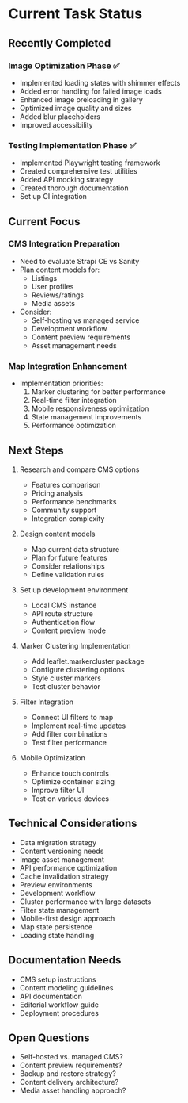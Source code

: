 # Current Task Status

## Recently Completed
### Image Optimization Phase ✅
- Implemented loading states with shimmer effects
- Added error handling for failed image loads
- Enhanced image preloading in gallery
- Optimized image quality and sizes
- Added blur placeholders
- Improved accessibility
### Testing Implementation Phase ✅
- Implemented Playwright testing framework
- Created comprehensive test utilities
- Added API mocking strategy
- Created thorough documentation
- Set up CI integration

## Current Focus
### CMS Integration Preparation
- Need to evaluate Strapi CE vs Sanity
- Plan content models for:
  - Listings
  - User profiles
  - Reviews/ratings
  - Media assets
- Consider:
  - Self-hosting vs managed service
  - Development workflow
  - Content preview requirements
  - Asset management needs
### Map Integration Enhancement
- Implementation priorities:
  1. Marker clustering for better performance
  2. Real-time filter integration
  3. Mobile responsiveness optimization
  4. State management improvements
  5. Performance optimization

## Next Steps
1. Research and compare CMS options
   - Features comparison
   - Pricing analysis
   - Performance benchmarks
   - Community support
   - Integration complexity

2. Design content models
   - Map current data structure
   - Plan for future features
   - Consider relationships
   - Define validation rules

3. Set up development environment
   - Local CMS instance
   - API route structure
   - Authentication flow
   - Content preview mode

4. Marker Clustering Implementation
   - Add leaflet.markercluster package
   - Configure clustering options
   - Style cluster markers
   - Test cluster behavior

5. Filter Integration
   - Connect UI filters to map
   - Implement real-time updates
   - Add filter combinations
   - Test filter performance

6. Mobile Optimization
   - Enhance touch controls
   - Optimize container sizing
   - Improve filter UI
   - Test on various devices

## Technical Considerations
- Data migration strategy
- Content versioning needs
- Image asset management
- API performance optimization
- Cache invalidation strategy
- Preview environments
- Development workflow
- Cluster performance with large datasets
- Filter state management
- Mobile-first design approach
- Map state persistence
- Loading state handling

## Documentation Needs
- CMS setup instructions
- Content modeling guidelines
- API documentation
- Editorial workflow guide
- Deployment procedures

## Open Questions
- Self-hosted vs. managed CMS?
- Content preview requirements?
- Backup and restore strategy?
- Content delivery architecture?
- Media asset handling approach?
